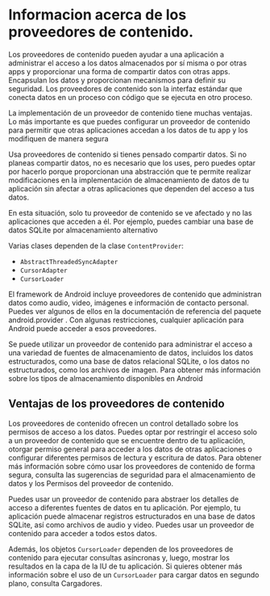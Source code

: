 # Informacion acerca de los proveedores de contenido.

Los proveedores de contenido pueden ayudar a una aplicación a administrar el acceso a los datos almacenados por sí misma o por otras apps y proporcionar una forma de compartir datos con otras apps. Encapsulan los datos y proporcionan mecanismos para definir su seguridad. Los proveedores de contenido son la interfaz estándar que conecta datos en un proceso con código que se ejecuta en otro proceso.

La implementación de un proveedor de contenido tiene muchas ventajas. Lo más importante es que puedes configurar un proveedor de contenido para permitir que otras aplicaciones accedan a los datos de tu app y los modifiquen de manera segura

Usa proveedores de contenido si tienes pensado compartir datos. Si no planeas compartir datos, no es necesario que los uses, pero puedes optar por hacerlo porque proporcionan una abstracción que te permite realizar modificaciones en la implementación de almacenamiento de datos de tu aplicación sin afectar a otras aplicaciones que dependen del acceso a tus datos.

En esta situación, solo tu proveedor de contenido se ve afectado y no las aplicaciones que acceden a él. Por ejemplo, puedes cambiar una base de datos SQLite por almacenamiento alternativo

Varias clases dependen de la clase `ContentProvider`:

- `AbstractThreadedSyncAdapter`
- `CursorAdapter`
- `CursorLoader`

El framework de Android incluye proveedores de contenido que administran datos como audio, video, imágenes e información de contacto personal. Puedes ver algunos de ellos en la documentación de referencia del paquete android.provider . Con algunas restricciones, cualquier aplicación para Android puede acceder a esos proveedores.

Se puede utilizar un proveedor de contenido para administrar el acceso a una variedad de fuentes de almacenamiento de datos, incluidos los datos estructurados, como una base de datos relacional SQLite, o los datos no estructurados, como los archivos de imagen. Para obtener más información sobre los tipos de almacenamiento disponibles en Android

## Ventajas de los proveedores de contenido

Los proveedores de contenido ofrecen un control detallado sobre los permisos de acceso a los datos. Puedes optar por restringir el acceso solo a un proveedor de contenido que se encuentre dentro de tu aplicación, otorgar permiso general para acceder a los datos de otras aplicaciones o configurar diferentes permisos de lectura y escritura de datos. Para obtener más información sobre cómo usar los proveedores de contenido de forma segura, consulta las sugerencias de seguridad para el almacenamiento de datos y los Permisos del proveedor de contenido.

Puedes usar un proveedor de contenido para abstraer los detalles de acceso a diferentes fuentes de datos en tu aplicación. Por ejemplo, tu aplicación puede almacenar registros estructurados en una base de datos SQLite, así como archivos de audio y video. Puedes usar un proveedor de contenido para acceder a todos estos datos.

Además, los objetos `CursorLoader` dependen de los proveedores de contenido para ejecutar consultas asíncronas y, luego, mostrar los resultados en la capa de la IU de tu aplicación. Si quieres obtener más información sobre el uso de un `CursorLoader` para cargar datos en segundo plano, consulta Cargadores.

